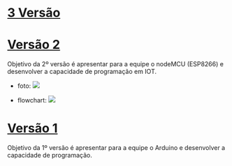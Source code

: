 # [3 Versão](https://github.com/wesley-cantarino/IEEE_door_ufjf/tree/master/version3)

# [Versão 2](https://github.com/wesley-cantarino/IEEE_door_ufjf/tree/master/version2)
Objetivo da 2º versão é apresentar para a equipe o nodeMCU (ESP8266) e desenvolver a capacidade de programação em IOT.
* foto:
![](https://github.com/wesley-cantarino/IEEE_door_ufjf/blob/master/version2/circuito-porta_IMG.png)

* flowchart:
![](https://github.com/wesley-cantarino/IEEE_door_ufjf/blob/master/version2/flowchart_IMG.jpeg)

# [Versão 1](https://github.com/wesley-cantarino/IEEE_door_ufjf/tree/master/version1)
Objetivo da 1º versão é apresentar para a equipe o Arduino e desenvolver a capacidade de programação.

